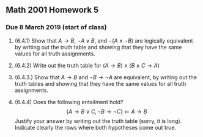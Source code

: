 ## Math 2001 Homework 5

### Due 8 March 2019 (start of class)

1. (6.4.1) Show that $A \to B$, $\neg A \vee B$, and $\neg (A \wedge \neg B)$ are logically equivalent by writing out the truth table and showing that they have the same values for all truth assignments.

2. (6.4.2) Write out the truth table for $(A \to B) \wedge (B \wedge C \to A)$  <!-- (A → B) ∧ (B ∧ C → A). -->

3. (6.4.3.) Show that $A \to B$ and $\neg B \to \neg A$ are equivalent, by writing out the truth tables and showing that they have the same values for all truth assignments. <!-- A → B and ¬ B → ¬ A -->

4. (6.4.4) Does the following entailment hold? $$\{A \to B \vee C, \neg B \to \neg C\} \vDash A \to B$$ <!-- { A → B ∨ C, ¬ B → ¬C } ⊧ A → B  -->
   Justify your answer by writing out the truth table (sorry, it is long). Indicate clearly the rows where both hypotheses come out true.
